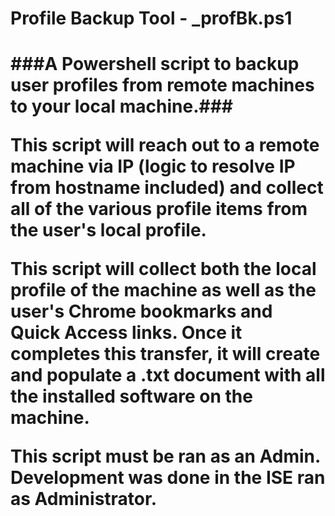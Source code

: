 <h1>Profile Backup Tool - _profBk.ps1<h1>

###A Powershell script to backup user profiles from remote machines to your local machine.###

This script will reach out to a remote machine via IP (logic to resolve IP from hostname included) and collect all of the various profile
items from the user's local profile.

This script will collect both the local profile of the machine as well as the user's Chrome bookmarks and Quick Access links.
Once it completes this transfer, it will create and populate a .txt document with all the installed software on the machine.

This script must be ran as an Admin. Development was done in the ISE ran as Administrator.

